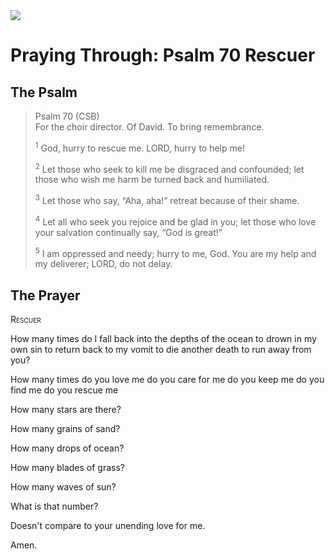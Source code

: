 <img class="intro-right" src="/images/art-paris-psalter.jpg">

# Praying Through: Psalm 70 Rescuer

## The Psalm

>Psalm 70 (CSB)  
><sup></sup> For the choir director. Of David. To bring remembrance. 
>
><sup>1</sup> God, hurry to rescue me. LORD, hurry to help me! 
>
><sup>2</sup> Let those who seek to kill me be disgraced and confounded; let those who wish me harm be turned back and humiliated. 
>
><sup>3</sup> Let those who say, “Aha, aha!” retreat because of their shame. 
>
><sup>4</sup> Let all who seek you rejoice and be glad in you; let those who love your salvation continually say, “God is great!” 
>
><sup>5</sup> I am oppressed and needy; hurry to me, God. You are my help and my deliverer; LORD, do not delay.

## The Prayer

<div style="font-variant: small-caps;">
Rescuer
</div>

How many times
  do I fall back into the depths of the ocean
  to drown in my own sin
  to return back to my vomit
  to die another death
  to run away from you?

  How many times
    do you love me
    do you care for me
    do you keep me
    do you find me
    do you rescue me

How many stars are there?

How many grains of sand?

How many drops of ocean?

How many blades of grass?

How many waves of sun?

What is that number?

Doesn't compare
  to your unending love for me.

Amen.
